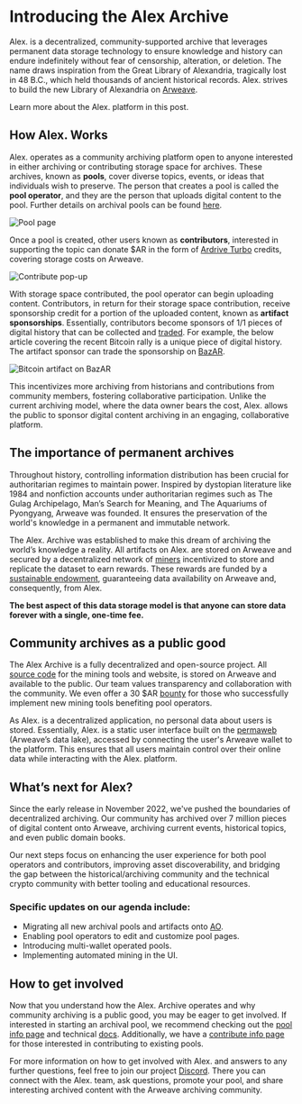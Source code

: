 # Introducing the Alex Archive

Alex. is a decentralized, community-supported archive that leverages permanent data storage technology to ensure knowledge and history can endure indefinitely without fear of censorship, alteration, or deletion. The name draws inspiration from the Great Library of Alexandria, tragically lost in 48 B.C., which held thousands of ancient historical records. Alex. strives to build the new Library of Alexandria on [Arweave](https://arweave.org/).

Learn more about the Alex. platform in this post.

## How Alex. Works

Alex. operates as a community archiving platform open to anyone interested in either archiving or contributing storage space for archives. These archives, known as **pools**, cover diverse topics, events, or ideas that individuals wish to preserve. The person that creates a pool is called the **pool operator**, and they are the person that uploads digital content to the pool. Further details on archival pools can be found [here](https://alex.arweave.dev/#/create/).

![Pool page](https://lfm2oggmri6yg7klrzwo5lygyllsehzh63ucntivy2cahmgmkita.arweave.net/WVmnGMyKPYN9S45s7q8GwtciHyf26CbNFcaEA7DMUiY)

Once a pool is created, other users known as **contributors**, interested in supporting the topic can donate $AR in the form of [Ardrive Turbo](https://ardrive.io/turbo-bundler/) credits, covering storage costs on Arweave.

![Contribute pop-up](https://7pouz6q55nnm7ayzw3p6nkfcittvqvh5o64z7kt6afffeoegryjq.arweave.net/-91M-h3rWs-DGbbf5qiiROdYVP13uZ-qfgFKUjiGjhM)

With storage space contributed, the pool operator can begin uploading content. Contributors, in return for their storage space contribution, receive sponsorship credit for a portion of the uploaded content, known as **artifact sponsorships**. Essentially, contributors become sponsors of 1/1 pieces of digital history that can be collected and [traded](https://alex.arweave.dev/#/trade/). For example, the below article covering the recent Bitcoin rally is a unique piece of digital history. The artifact sponsor can trade the sponsorship on [BazAR](https://bazar.arweave.dev/#/asset/NMLa6zeVZERWyPM9Nzwl36IHIktXgxY-NqXihn6BVEk).

![Bitcoin artifact on BazAR](https://5fpjnmyhdndprsa6rwgu3tmytyiqfpidcgbz7jfmfzdeg4ohfbta.arweave.net/6V6WswcbRvjIHo2NTc2YnhECvQMRg5-krC5GQ3HHKGY)

This incentivizes more archiving from historians and contributions from community members, fostering collaborative participation. Unlike the current archiving model, where the data owner bears the cost, Alex. allows the public to sponsor digital content archiving in an engaging, collaborative platform.

## The importance of permanent archives

Throughout history, controlling information distribution has been crucial for authoritarian regimes to maintain power. Inspired by dystopian literature like 1984 and nonfiction accounts under authoritarian regimes such as The Gulag Archipelago, Man’s Search for Meaning, and The Aquariums of Pyongyang, Arweave was founded. It ensures the preservation of the world's knowledge in a permanent and immutable network.

The Alex. Archive was established to make this dream of archiving the world’s knowledge a reality. All artifacts on Alex. are stored on Arweave and secured by a decentralized network of [miners](https://arwiki.wiki/#/en/arweave-mining) incentivized to store and replicate the dataset to earn rewards. These rewards are funded by a [sustainable endowment](https://arwiki.wiki/#/en/storage-endowment), guaranteeing data availability on Arweave and, consequently, from Alex.

**The best aspect of this data storage model is that anyone can store data forever with a single, one-time fee.**

## Community archives as a public good

The Alex Archive is a fully decentralized and open-source project. All [source code](https://github.com/ArweaveAlex) for the mining tools and website, is stored on Arweave and available to the public. Our team values transparency and collaboration with the community. We even offer a 30 $AR [bounty](https://github.com/ArweaveAlex/arc-pools/blob/main/bounty.md) for those who successfully implement new mining tools benefiting pool operators.

As Alex. is a decentralized application, no personal data about users is stored. Essentially, Alex. is a static user interface built on the [permaweb](https://arwiki.wiki/#/en/the-permaweb) (Arweave’s data lake), accessed by connecting the user's Arweave wallet to the platform. This ensures that all users maintain control over their online data while interacting with the Alex. platform.

## What’s next for Alex?

Since the early release in November 2022, we've pushed the boundaries of decentralized archiving. Our community has archived over 7 million pieces of digital content onto Arweave, archiving current events, historical topics, and even public domain books.

Our next steps focus on enhancing the user experience for both pool operators and contributors, improving asset discoverability, and bridging the gap between the historical/archiving community and the technical crypto community with better tooling and educational resources.

### Specific updates on our agenda include:

- Migrating all new archival pools and artifacts onto [AO](https://ao.arweave.dev/).
- Enabling pool operators to edit and customize pool pages.
- Introducing multi-wallet operated pools.
- Implementing automated mining in the UI.

## How to get involved

Now that you understand how the Alex. Archive operates and why community archiving is a public good, you may be eager to get involved. If interested in starting an archival pool, we recommend checking out the [pool info page](https://alex.arweave.dev/#/create/) and technical [docs](https://alex.arweave.dev/#/docs/introduction). Additionally, we have a [contribute info page](https://alex.arweave.dev/#/contribute/) for those interested in contributing to existing pools.

For more information on how to get involved with Alex. and answers to any further questions, feel free to join our project [Discord](http://discord.gg/2uZsWuTNvN). There you can connect with the Alex. team, ask questions, promote your pool, and share interesting archived content with the Arweave archiving community.
